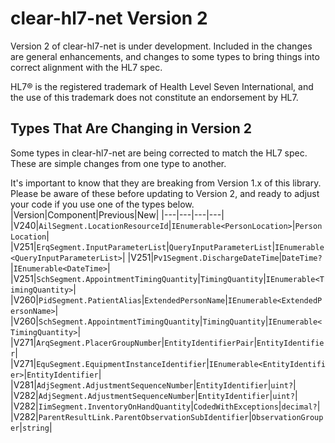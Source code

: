 # clear-hl7-net Version 2
Version 2 of clear-hl7-net is under development.  Included in the changes are general enhancements, and changes to some types to bring things into correct alignment with the HL7 spec.

HL7® is the registered trademark of Health Level Seven International, and the use of this trademark does not constitute an endorsement by HL7.

## Types That Are Changing in Version 2
Some types in clear-hl7-net are being corrected to match the HL7 spec.  These are simple changes from one type to another.

It's important to know that they are breaking from Version 1.x of this library.  Please be aware of these before updating to Version 2, and ready to adjust your code if you use one of the types below.
|Version|Component|Previous|New|
|---|---|---|---|
|V240|`AilSegment.LocationResourceId`|`IEnumerable<PersonLocation>`|`PersonLocation`|
|V251|`ErqSegment.InputParameterList`|`QueryInputParameterList`|`IEnumerable<QueryInputParameterList>`|
|V251|`Pv1Segment.DischargeDateTime`|`DateTime?`|`IEnumerable<DateTime>`|
|V251|`SchSegment.AppointmentTimingQuantity`|`TimingQuantity`|`IEnumerable<TimingQuantity>`|
|V260|`PidSegment.PatientAlias`|`ExtendedPersonName`|`IEnumerable<ExtendedPersonName>`|
|V260|`SchSegment.AppointmentTimingQuantity`|`TimingQuantity`|`IEnumerable<TimingQuantity>`|
|V271|`ArqSegment.PlacerGroupNumber`|`EntityIdentifierPair`|`EntityIdentifier`|
|V271|`EquSegment.EquipmentInstanceIdentifier`|`IEnumerable<EntityIdentifier>`|`EntityIdentifier`|
|V281|`AdjSegment.AdjustmentSequenceNumber`|`EntityIdentifier`|`uint?`|
|V282|`AdjSegment.AdjustmentSequenceNumber`|`EntityIdentifier`|`uint?`|
|V282|`IimSegment.InventoryOnHandQuantity`|`CodedWithExceptions`|`decimal?`|
|V282|`ParentResultLink.ParentObservationSubIdentifier`|`ObservationGrouper`|`string`|